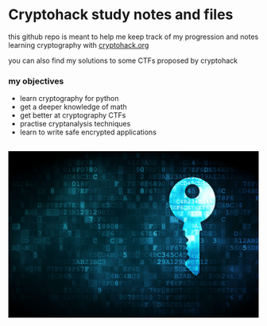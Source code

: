 # Cryptohack study notes and files
this github repo is meant to help me keep track of my progression and notes learning cryptography
with [cryptohack.org](https://cryptohack.org/)

you can also find my solutions to some CTFs proposed by cryptohack


### my objectives
- learn cryptography for python
- get a deeper knowledge of math
- get better at cryptography CTFs
- practise cryptanalysis techniques
- learn to write safe encrypted applications

##
![](2939798-2020666754.jpg)

